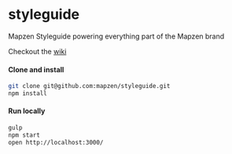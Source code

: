 # styleguide
Mapzen Styleguide powering everything part of the Mapzen brand

Checkout the [wiki](https://github.com/mapzen/styleguide/wiki)

#### Clone and install

```sh
git clone git@github.com:mapzen/styleguide.git
npm install
```

#### Run locally

```sh
gulp
npm start
open http://localhost:3000/
```
